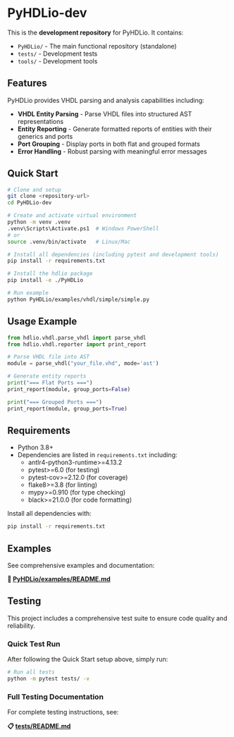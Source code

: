 # PyHDLio-dev

This is the **development repository** for PyHDLio. It contains:
- `PyHDLio/` - The main functional repository (standalone)
- `tests/` - Development tests
- `tools/` - Development tools

## Features

PyHDLio provides VHDL parsing and analysis capabilities including:

- **VHDL Entity Parsing** - Parse VHDL files into structured AST representations
- **Entity Reporting** - Generate formatted reports of entities with their generics and ports
- **Port Grouping** - Display ports in both flat and grouped formats
- **Error Handling** - Robust parsing with meaningful error messages

## Quick Start

```bash
# Clone and setup
git clone <repository-url>
cd PyHDLio-dev

# Create and activate virtual environment
python -m venv .venv
.venv\Scripts\Activate.ps1  # Windows PowerShell
# or
source .venv/bin/activate   # Linux/Mac

# Install all dependencies (including pytest and development tools)
pip install -r requirements.txt

# Install the hdlio package
pip install -e ./PyHDLio

# Run example
python PyHDLio/examples/vhdl/simple/simple.py
```

## Usage Example

```python
from hdlio.vhdl.parse_vhdl import parse_vhdl
from hdlio.vhdl.reporter import print_report

# Parse VHDL file into AST
module = parse_vhdl("your_file.vhd", mode='ast')

# Generate entity reports
print("=== Flat Ports ===")
print_report(module, group_ports=False)

print("=== Grouped Ports ===")
print_report(module, group_ports=True)
```

## Requirements

- Python 3.8+
- Dependencies are listed in `requirements.txt` including:
  - antlr4-python3-runtime>=4.13.2
  - pytest>=6.0 (for testing)
  - pytest-cov>=2.12.0 (for coverage)
  - flake8>=3.8 (for linting)
  - mypy>=0.910 (for type checking)
  - black>=21.0.0 (for code formatting)

Install all dependencies with:
```bash
pip install -r requirements.txt
```

## Examples

See comprehensive examples and documentation:

**📁 [PyHDLio/examples/README.md](PyHDLio/examples/README.md)**

## Testing

This project includes a comprehensive test suite to ensure code quality and reliability.

### Quick Test Run

After following the Quick Start setup above, simply run:

```bash
# Run all tests
python -m pytest tests/ -v
```

### Full Testing Documentation

For complete testing instructions, see:

**📋 [tests/README.md](tests/README.md)**
